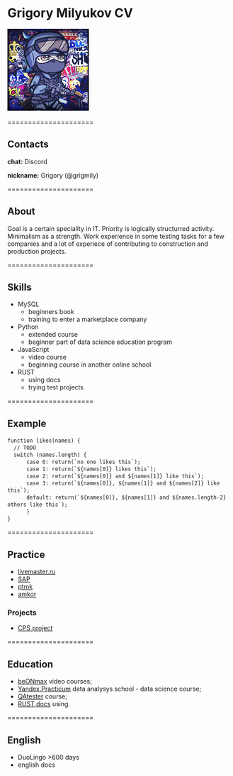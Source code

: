 

# Grigory Milyukov CV  


![Grigory foto](/1240.jpg "foto")

=====================
## Contacts

__chat:__ Discord

__nickname:__ Grigory (@grigmily)

=====================
## About

Goal is a certain speciality in IT. 
Priority is logically structurred activity.
Minimalism as a strength. 
Work experience in some testing tasks for a few companies and a lot of experiece of contributing to construction and production projects.  

=====================
## Skills

* MySQL
    + beginners book
    + training to enter a marketplace company
* Python
    + extended course
    + beginner part of data science education program
* JavaScript
    + video course
    + beginning course in another online school
* RUST
    + using docs
    + trying test projects

=====================
## Example

```
function likes(names) {
  // TODO
  switch (names.length) { 
      case 0: return(`no one likes this`);
      case 1: return(`${names[0]} likes this`);
      case 2: return(`${names[0]} and ${names[1]} like this`);
      case 3: return(`${names[0]}, ${names[1]} and ${names[2]} like this`);
      default: return(`${names[0]}, ${names[1]} and ${names.length-2} others like this`);
      }
}
```

=====================
## Practice

* [livemaster.ru](https://www.livemaster.ru/ "Website «Fair of Masters»")
* [SAP](https://sapui5.hana.ondemand.com/ "Lead of ERP-systems market in Russia")
* [ptmk](https://www.ptmk.ru/ "Business automation")
* [amkor](http://www.amkoring.ru/ "JSC «Amkor Engineering»")

### Projects

* [CPS project](https://grigmily.github.io/ "Training for adaptive website")

=====================
## Education

* [beONmax](https://beonmax.com/ "beONmax") video courses;
* [Yandex.Practicum](https://practicum.yandex.ru/profile/data-scientist/ "Yandex.Practicum") data analysys school - data science course;
* [QAtester](https://qatester.ru/ "QAtester school") course;
* [RUST docs](https://www.rust-lang.org/learn "RUST docs") using.

=====================
## English

* DuoLingo  >600 days
* english docs

